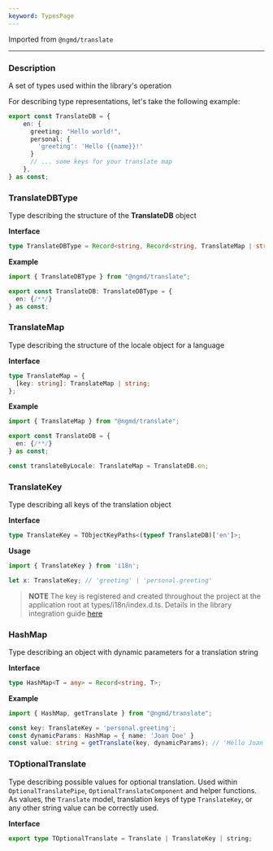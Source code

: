 ```yaml
---
keyword: TypesPage
---
```


Imported from `@ngmd/translate`

---

### Description

A set of types used within the library's operation

For describing type representations, let's take the following example:

```ts name="./translate/index.ts"
export const TranslateDB = {
    en: {
      greeting: "Hello world!",
      personal: {
        'greeting': 'Hello {{name}}!'
      }
      // ... some keys for your translate map
    },
} as const; 
```

### TranslateDBType

Type describing the structure of the **TranslateDB** object

**Interface**

```ts
type TranslateDBType = Record<string, Record<string, TranslateMap | string>>
```

**Example**

```ts name="./translate/index.ts"
import { TranslateDBType } from "@ngmd/translate";

export const TranslateDB: TranslateDBType = {  
  en: {/**/}
} as const; 
```

### TranslateMap

Type describing the structure of the locale object for a language

**Interface**

```ts
type TranslateMap = {
  [key: string]: TranslateMap | string;
};

```

**Example**

```ts name="./translate/index.ts" {7}
import { TranslateMap } from "@ngmd/translate";

export const TranslateDB = {  
  en: {/**/}
} as const; 

const translateByLocale: TranslateMap = TranslateDB.en;
```

### TranslateKey

Type describing all keys of the translation object

**Interface**

```ts
type TranslateKey = TObjectKeyPaths<(typeof TranslateDB)['en']>;
```

**Usage**

```ts
import { TranslateKey } from 'i18n';

let x: TranslateKey; // 'greeting' | 'personal.greeting'
```

>**NOTE**
> The key is registered and created throughout the project at the application root at types/i18n/index.d.ts. Details in the library integration guide [here](/getting-started/integration)

### HashMap

Type describing an object with dynamic parameters for a translation string

**Interface**

```ts
type HashMap<T = any> = Record<string, T>;
```

**Example**

```ts name="./translate/index.ts" {7}
import { HashMap, getTranslate } from "@ngmd/translate";

const key: TranslateKey = 'personal.greeting';
const dynamicParams: HashMap = { name: 'Joan Doe' }
const value: string = getTranslate(key, dynamicParams); // 'Hello Joan Doe!'
```

### TOptionalTranslate

Type describing possible values for optional translation. Used within `OptionalTranslatePipe`, `OptionalTranslateComponent` and helper functions. As values, the `Translate` model, translation keys of type `TranslateKey`, or any other string value can be correctly used.

**Interface**

```ts
export type TOptionalTranslate = Translate | TranslateKey | string;
```
